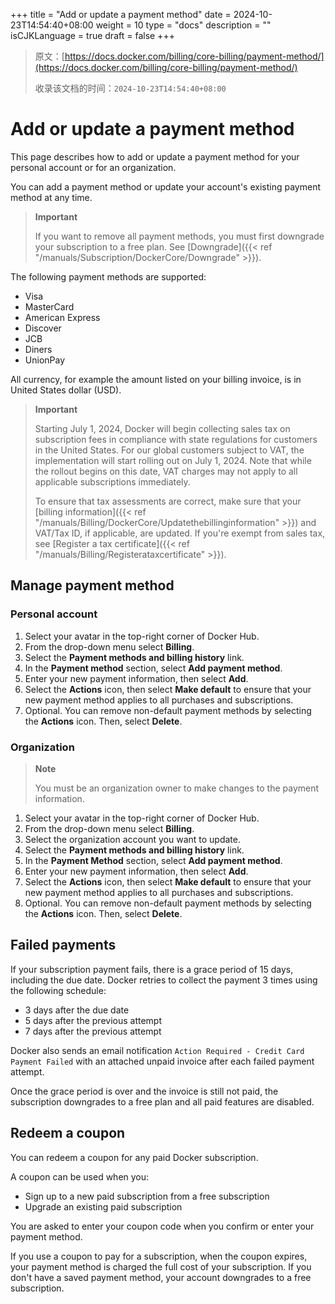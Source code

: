 +++
title = "Add or update a payment method"
date = 2024-10-23T14:54:40+08:00
weight = 10
type = "docs"
description = ""
isCJKLanguage = true
draft = false
+++

> 原文：[https://docs.docker.com/billing/core-billing/payment-method/](https://docs.docker.com/billing/core-billing/payment-method/)
>
> 收录该文档的时间：`2024-10-23T14:54:40+08:00`

# Add or update a payment method

This page describes how to add or update a payment method for your personal account or for an organization.

You can add a payment method or update your account's existing payment method at any time.

> **Important**
>
> 
>
> If you want to remove all payment methods, you must first downgrade your subscription to a free plan. See [Downgrade]({{< ref "/manuals/Subscription/DockerCore/Downgrade" >}}).

The following payment methods are supported:

- Visa
- MasterCard
- American Express
- Discover
- JCB
- Diners
- UnionPay

All currency, for example the amount listed on your billing invoice, is in United States dollar (USD).

> **Important**
>
> 
>
> Starting July 1, 2024, Docker will begin collecting sales tax on subscription fees in compliance with state regulations for customers in the United States. For our global customers subject to VAT, the implementation will start rolling out on July 1, 2024. Note that while the rollout begins on this date, VAT charges may not apply to all applicable subscriptions immediately.
>
> To ensure that tax assessments are correct, make sure that your [billing information]({{< ref "/manuals/Billing/DockerCore/Updatethebillinginformation" >}}) and VAT/Tax ID, if applicable, are updated. If you're exempt from sales tax, see [Register a tax certificate]({{< ref "/manuals/Billing/Registerataxcertificate" >}}).

## Manage payment method

### Personal account

1. Select your avatar in the top-right corner of Docker Hub.
2. From the drop-down menu select **Billing**.
3. Select the **Payment methods and billing history** link.
4. In the **Payment method** section, select **Add payment method**.
5. Enter your new payment information, then select **Add**.
6. Select the **Actions** icon, then select **Make default** to ensure that your new payment method applies to all purchases and subscriptions.
7. Optional. You can remove non-default payment methods by selecting the **Actions** icon. Then, select **Delete**.

### Organization

> **Note**
>
> 
>
> You must be an organization owner to make changes to the payment information.

1. Select your avatar in the top-right corner of Docker Hub.
2. From the drop-down menu select **Billing**.
3. Select the organization account you want to update.
4. Select the **Payment methods and billing history** link.
5. In the **Payment Method** section, select **Add payment method**.
6. Enter your new payment information, then select **Add**.
7. Select the **Actions** icon, then select **Make default** to ensure that your new payment method applies to all purchases and subscriptions.
8. Optional. You can remove non-default payment methods by selecting the **Actions** icon. Then, select **Delete**.

## Failed payments

If your subscription payment fails, there is a grace period of 15 days, including the due date. Docker retries to collect the payment 3 times using the following schedule:

- 3 days after the due date
- 5 days after the previous attempt
- 7 days after the previous attempt

Docker also sends an email notification `Action Required - Credit Card Payment Failed` with an attached unpaid invoice after each failed payment attempt.

Once the grace period is over and the invoice is still not paid, the subscription downgrades to a free plan and all paid features are disabled.

## Redeem a coupon

You can redeem a coupon for any paid Docker subscription.

A coupon can be used when you:

- Sign up to a new paid subscription from a free subscription
- Upgrade an existing paid subscription

You are asked to enter your coupon code when you confirm or enter your payment method.

If you use a coupon to pay for a subscription, when the coupon expires, your payment method is charged the full cost of your subscription. If you don't have a saved payment method, your account downgrades to a free subscription.
